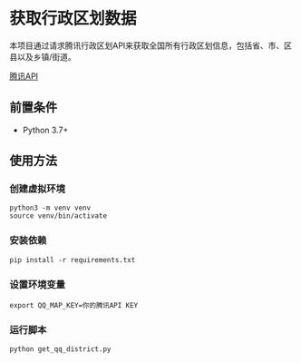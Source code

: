 # 获取行政区划数据

本项目通过请求腾讯行政区划API来获取全国所有行政区划信息，包括省、市、区县以及乡镇/街道。

[腾讯API](https://lbs.qq.com/service/webService/webServiceGuide/search/webServiceDistrict#2)

## 前置条件

- Python 3.7+

## 使用方法

### 创建虚拟环境

```shell
python3 -m venv venv
source venv/bin/activate
```

### 安装依赖

```shell
pip install -r requirements.txt
```

### 设置环境变量

```shell
export QQ_MAP_KEY=你的腾讯API KEY
```

### 运行脚本

```shell
python get_qq_district.py
```
